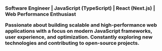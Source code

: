 <h3>Software Engineer | JavaScript (TypeScript) | React (Next.js) | Web Performance Enthusiast

Passionate about building scalable and high-performance web applications with a focus on modern JavaScript frameworks, user experience, and optimization. Constantly exploring new technologies and contributing to open-source projects.</h1>
